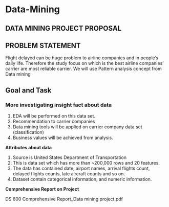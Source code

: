 # Data-Mining

## **DATA MINING PROJECT PROPOSAL**

## PROBLEM STATEMENT

Flight delayed can be huge problem to airline companies and in people’s daily life. Therefore the study focus on which is the best airline companies’ carrier are most reliable carrier. We will use Pattern analysis concept from Data mining


## **Goal and Task**

### More investigating insight fact about data

1. EDA will be performed on this data set.
2. Recommendation to carrier companies
3. Data mining tools will be applied on carrier company data set (classification)
4. Business values will be achieved from analysis.

**Attributes about data**

1. Source is United States Department of Transportation
2. This is data set which has more than ~200,000 rows and 20 features.
3. The data has contained date, airport names, arrival flights count, delayed flights counts, late aircraft counts and so on.
4. Dataset contain categorical information, and numeric information.


**Comprehensive Report on Project**

DS 600 Comprehensive Report_Data mining project.pdf

